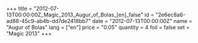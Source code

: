 +++
title = "2012-07-13T00:00:00Z_Magic_2013_Augur_of_Bolas_[en]_false"
id = "2e6ec8a6-ad88-45c9-ab4b-dd7de2418bb7"
date = "2012-07-13T00:00:00Z"
name = "Augur of Bolas"
lang = ["en"]
price = "0.05"
quantity = 4
foil = false
set = "Magic 2013"
+++
